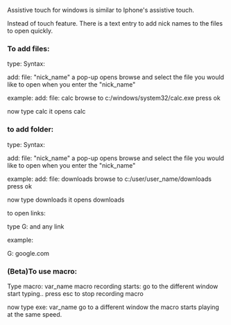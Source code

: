 Assistive touch for windows is similar to Iphone's assistive touch.

Instead of touch feature. There is a text entry to add nick names to the files to open quickly.

### To add files:

type:
Syntax:

add: file: "nick_name"
a pop-up opens browse and select the file you would like to open when you enter the "nick_name"

example:
add: file: calc
browse to
c:/windows/system32/calc.exe
press ok

now type calc
it opens calc


### to add folder:

type:
Syntax:

add: file: "nick_name"
a pop-up opens browse and select the file you would like to open when you enter the "nick_name"

example:
add: file: downloads
browse to
c:/user/user_name/downloads
press ok

now type downloads
it opens downloads

to open links:

type G: and any link

example:

G: google.com


### (Beta)To use macro:

Type macro: var_name
macro recording starts:
go to the different window start typing..
press esc to stop recording macro

now type exe: var_name
go to a different window the macro starts playing at the same speed.

